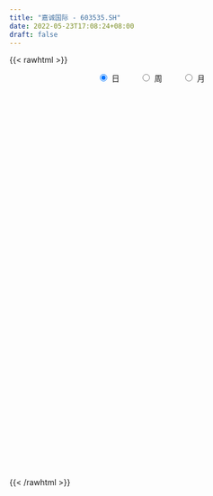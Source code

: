 ```yaml
---
title: "嘉诚国际 - 603535.SH"
date: 2022-05-23T17:08:24+08:00
draft: false
---
```

{{< rawhtml >}}
    <div style="text-align: center">
        <label style="padding: 1rem;"><input style="margin-right: .5rem" type="radio" name="period" value="D" checked onclick="period_change(this)">日</label>
        <label style="padding: 1rem;"><input style="margin-right: .5rem" type="radio" name="period" value="W" onclick="period_change(this)">周</label>
        <label style="padding: 1rem;"><input style="margin-right: .5rem" type="radio" name="period" value="M" onclick="period_change(this)">月</label>
    </div>
    <div id="chart" style="height: 700px;"></div> 
    <script type="text/javascript">
        const D_v = [6728.0,9904.01,9000.8,18317.0,8540.0,7484.05,11068.0,3786.0,6692.0,7506.15,4840.0,6735.88,3877.0,5983.0,8461.0,4620.35,6652.0,7054.0,5650.88,4714.0,8158.06,8884.0,8873.06,5927.0,6206.0,4154.0,9718.0,14602.03,11935.88,9501.0,8837.0,4583.0,4669.0,15268.47,7965.76,5159.88,4636.0,4028.0,7026.0,6794.88,3741.0,4740.06,6861.77,4199.64,17019.88,8993.46,8560.58,42559.51,40808.96,31983.35,25104.99,23996.27,22132.36,21443.02,19028.98,17887.05,7284.05,8096.17,8415.13,5701.96,5012.75,5044.75,6566.85,5181.09,7405.0,5304.09,4815.17,4063.0,5772.0,2748.04,7797.25,18089.92,9396.36,6008.33,3926.34,6833.25,6961.84,33773.24,9481.35,6292.98,7517.74,4891.0,10297.82,16087.92,19793.38,14656.0,8674.0,8065.0,6380.0,11327.0,9931.0,9212.0,11318.58,12295.0,8792.34,22985.98,15482.66,10609.99,13402.08,10913.34,10750.28,13537.17,15151.98,39828.34,35372.65,31823.0,22790.06,21709.08,10260.0,13801.23,10175.88,7715.99,5511.0,7524.03,5510.0,6504.04,7995.0,5979.0,4345.0,8140.0,3617.0,11605.0,8611.0,5708.0,7889.0,6193.0,5546.0,10258.0,5137.0,11993.0,9915.0,7647.0,4811.0,6727.34,3953.0,9766.88,6467.88,5397.0,6968.88,4775.0,13165.0,14379.26,5887.02,20943.28,12425.0,17343.0,9926.0,10550.88,12128.0,7964.0,8994.0,11842.0,8363.17,7192.88,5686.0,4673.0,6340.0,12408.27,13201.0,5887.34,7025.26,9300.26,14498.0,10549.48,5328.9,7499.99,5837.08,7097.93,7334.6,12802.48,8952.0,8214.0,6678.26,6589.0,6432.0,7099.0,5095.0,4744.0,5756.0,5604.0,5386.0,6361.5,4472.5,4229.5,8813.0,17892.0,10541.91,9136.0,4436.0,8836.5,7533.0,8285.46,28966.44,21257.0,8160.84,29721.01,13032.84,11785.84,13395.33,13733.33,12494.0,10922.0,15006.01,17164.94,12459.99,14166.0,17310.97,9040.0,11892.14,7634.0,6482.0,3480.0,4760.0,5048.0,3838.0,12369.0,14850.99,30538.11,11161.0,15217.0,17423.0,10286.97,87327.69,58895.5,72169.39,66065.32,54083.2,36352.36,29902.13,26072.93,18416.57,16633.56,25506.0,22919.0,16959.0,18579.57,24999.69,18230.14,12375.0,11581.0,10399.88,31751.07,18454.0,11843.31,10471.0,6971.0,8501.0,9916.45,8753.0,23157.0]
const D_histogram = [0.0,0.0598099145,0.1226609426,0.1666640427,0.1662557114,0.163748673,0.1246804239,0.0956478587,0.0716566935,0.0875555,0.0917877861,0.0863748905,0.0762670587,0.0616708066,0.0391550729,-0.0241391239,-0.0676210624,-0.0949751908,-0.118847455,-0.1345605803,-0.0753104563,-0.0012759421,0.0310623656,-0.0147752816,-0.048629217,-0.0800872767,-0.0286760749,0.1114983528,0.2220777421,0.2416320848,0.159921311,0.1032870489,0.0511021125,0.1277739648,0.1421861938,0.1457624938,0.0599450665,-0.0056435728,-0.0869087956,-0.188819606,-0.2488987773,-0.2949516911,-0.2693104977,-0.2109184381,-0.0493186538,0.0528072797,0.1236374576,0.3840146115,0.52915149,0.5200703051,0.4810614379,0.351069619,0.0962541659,-0.0544026505,-0.1699289039,-0.1679159264,-0.1740303428,-0.1743491384,-0.1998816614,-0.2171576494,-0.2507685606,-0.2401070715,-0.2214277979,-0.187380558,-0.0967040651,-0.0530005879,-0.0380947375,-0.0680984875,-0.1015482896,-0.1262385945,-0.1138622844,0.0515454246,0.1509194288,0.1765480418,0.182926538,0.1618100735,0.2071614253,0.2996202573,0.3005654338,0.2370352605,0.1620485346,0.094291653,0.1231098683,0.1755684776,0.1675803447,0.0611153858,-0.0480243275,-0.1491807239,-0.2230979408,-0.3336328939,-0.4158919281,-0.5051624099,-0.5751275118,-0.4959112933,-0.5017120518,-0.641677002,-0.7312129651,-0.7464047423,-0.5816752277,-0.4569884445,-0.3699143307,-0.3592761698,-0.3056643078,-0.0459889487,0.0938480454,0.0731707392,0.1231965092,0.139329531,0.1215687756,0.0493946638,0.0520853653,0.051024163,0.0443597924,0.0286881272,0.0336540782,0.069725382,0.0428328263,0.0320328851,0.0324508007,0.0634165177,0.0855959493,0.0626199364,0.0168703191,0.0045170087,0.051385564,0.092594064,0.0966130373,0.1502817674,0.1674582367,0.2351466403,0.2423422851,0.2017582129,0.159697795,0.1306782813,0.0791471304,0.0511267923,0.0430239802,0.0419882002,0.0268333742,0.0188785253,-0.0084402513,-0.0668662826,-0.0815859437,0.0328781901,0.1060887405,0.2029695659,0.255538362,0.2635933603,0.2120924549,0.1331375436,0.0344287264,-0.0498674414,-0.0695433063,-0.113896843,-0.1315662351,-0.1446861069,-0.117560825,-0.0708319039,-0.0862179289,-0.0738011359,-0.0425262464,-0.0367119147,-0.0419714771,-0.0716695113,-0.0747598086,-0.0582877941,-0.032199672,-0.0243529119,-0.0538223846,-0.1018225552,-0.1542218493,-0.1820293563,-0.2021232599,-0.2152302142,-0.2138457698,-0.2686957682,-0.2742562533,-0.2645990437,-0.2331814938,-0.145844465,-0.0340858988,0.0316773663,0.0708356394,0.0968478186,0.0549618694,-0.0076273739,-0.0256496108,0.007601287,0.0208128459,0.0800745544,0.0717367126,0.0870345569,0.1448644325,0.2259908483,0.2831278628,0.4268874081,0.4773086949,0.5005960343,0.5140872703,0.4072404684,0.2992022718,0.1737009246,0.0568388108,0.0152058229,-0.1041243444,-0.3077804517,-0.4188958468,-0.4180038443,-0.3128166345,-0.2753338285,-0.2388663657,-0.2114225032,-0.2167564786,-0.1837872461,-0.1619430802,-0.1121100049,0.0907553197,0.228725398,0.2627450949,0.3396330469,0.3594514018,0.3882283599,0.5682839905,0.5982132881,0.5374956827,0.3727806093,0.0957837407,-0.0113723288,-0.1091786966,-0.1517146526,-0.2425482613,-0.2887781851,-0.4386250211,-0.5475591473,-0.5824099933,-0.6276611092,-0.5396965841,-0.4003341927,-0.2887566164,-0.1806396709,-0.07356597,0.0950552605,0.1636473789,0.2064177949,0.2398637538,0.2524018005,0.2423063367,0.2033235201,0.2026979894,0.2537646362]
const D_fast = [0.0,0.0747623932,0.1682786568,0.2539477676,0.2951033642,0.3335334941,0.3256353509,0.3205147504,0.3144377585,0.3522254401,0.3794046727,0.3955854997,0.4045444325,0.4053658821,0.3926389166,0.3233099389,0.2629227348,0.2118248087,0.1582406808,0.1088874104,0.1493099204,0.223025449,0.2631293481,0.2135978805,0.1675866408,0.116106762,0.1603489451,0.328397961,0.4944967859,0.5744591496,0.5327287036,0.5019162037,0.4625067955,0.5711221389,0.6210809164,0.6610978399,0.5902666792,0.5232671467,0.420274725,0.2711590131,0.1488551475,0.0290643109,-0.0126221201,-0.0069596701,0.1423104508,0.2576382041,0.3593777465,0.7157585532,0.9931833043,1.1141196956,1.1953761879,1.1531517738,0.9223998622,0.7581423832,0.6001339038,0.5601678996,0.5105458975,0.4666398173,0.391136879,0.3195714786,0.2232684273,0.1739031485,0.1372254726,0.124427573,0.1909280497,0.2213813799,0.2267635459,0.179735174,0.1208982995,0.0646483459,0.0485590849,0.2268531502,0.3639570115,0.4337226349,0.4858327657,0.5051688196,0.6023105276,0.7696744239,0.8457609589,0.8414896008,0.8070150085,0.7628310401,0.8224267225,0.9187774512,0.9526844045,0.861498292,0.7403524969,0.6019009195,0.4722092174,0.2782660408,0.0920340246,-0.1235270597,-0.3372740395,-0.3820356444,-0.5132644157,-0.8136486165,-1.0859878209,-1.2877807837,-1.268470076,-1.2580304039,-1.2634348728,-1.3426157544,-1.3654199692,-1.1172418473,-0.9539428419,-0.9563274633,-0.8755025661,-0.8245371614,-0.8119057229,-0.8717311689,-0.856019126,-0.8443242876,-0.83989871,-0.8483983434,-0.8350188728,-0.7815162235,-0.7977005727,-0.8004922927,-0.7919616768,-0.7451418304,-0.7015634114,-0.7088844403,-0.7504164778,-0.761640536,-0.7019255897,-0.6375685737,-0.609396341,-0.5181571691,-0.4591161407,-0.332641077,-0.2648598609,-0.2550043798,-0.257140349,-0.2534902924,-0.2852346607,-0.3004733007,-0.2978201177,-0.2883588477,-0.2968053302,-0.3000405478,-0.3294693872,-0.4046119892,-0.4397281361,-0.3170444549,-0.2173117193,-0.0696885024,0.0467648841,0.1207182225,0.1222404309,0.0765699055,-0.0135317301,-0.1102947582,-0.1473564497,-0.2201841972,-0.270745148,-0.3200365466,-0.3223014709,-0.2932805259,-0.330221033,-0.336254524,-0.3156111962,-0.318974843,-0.3347272747,-0.3823426867,-0.4041229362,-0.4022228702,-0.3841846662,-0.3824261341,-0.4253512028,-0.4988070122,-0.5897617687,-0.6630766148,-0.7337013333,-0.8006158412,-0.8526928392,-0.9747167796,-1.0488413281,-1.1053338794,-1.132211703,-1.0813357904,-0.9780986989,-0.9044160922,-0.8475489092,-0.7973247754,-0.8254702572,-0.889966344,-0.9144009836,-0.8792497641,-0.8608349937,-0.7815546466,-0.7719583102,-0.7349018267,-0.640855843,-0.5032317151,-0.3753127349,-0.1248313375,0.044917123,0.193353471,0.3353665245,0.3303298398,0.2970922111,0.215016095,0.1123636839,0.0745321517,-0.0708291017,-0.3514303219,-0.5672696788,-0.6708786372,-0.643895586,-0.6752462373,-0.6984953659,-0.7239071291,-0.7834302242,-0.7964078033,-0.8150494073,-0.7932438332,-0.5676896788,-0.3725382509,-0.2728322803,-0.1110360666,-0.0013548613,0.1244791868,0.446605815,0.6260884346,0.6997447499,0.6282248288,0.3751738954,0.2651747437,0.1400737018,0.0596090826,-0.0918615914,-0.2102860615,-0.4697891528,-0.7156130659,-0.8960664101,-1.0982328033,-1.1451924242,-1.105913581,-1.0665251588,-1.003568131,-0.9148859226,-0.722500877,-0.6129969139,-0.5186220492,-0.4252101518,-0.3495716549,-0.2990905346,-0.2872424712,-0.2371935045,-0.1226856986]
const D_slow = [0.0,0.0149524786,0.0456177143,0.0872837249,0.1288476528,0.169784821,0.200954927,0.2248668917,0.2427810651,0.2646699401,0.2876168866,0.3092106092,0.3282773739,0.3436950755,0.3534838437,0.3474490628,0.3305437972,0.3067999995,0.2770881358,0.2434479907,0.2246203766,0.2243013911,0.2320669825,0.2283731621,0.2162158578,0.1961940387,0.18902502,0.2168996082,0.2724190437,0.3328270649,0.3728073926,0.3986291549,0.411404683,0.4433481742,0.4788947226,0.5153353461,0.5303216127,0.5289107195,0.5071835206,0.4599786191,0.3977539248,0.324016002,0.2566883776,0.203958768,0.1916291046,0.2048309245,0.2357402889,0.3317439418,0.4640318143,0.5940493905,0.71431475,0.8020821548,0.8261456963,0.8125450336,0.7700628077,0.7280838261,0.6845762404,0.6409889557,0.5910185404,0.536729128,0.4740369879,0.41401022,0.3586532705,0.311808131,0.2876321148,0.2743819678,0.2648582834,0.2478336615,0.2224465891,0.1908869405,0.1624213694,0.1753077255,0.2130375827,0.2571745932,0.3029062277,0.343358746,0.3951491024,0.4700541667,0.5451955251,0.6044543403,0.6449664739,0.6685393872,0.6993168542,0.7432089736,0.7851040598,0.8003829062,0.7883768244,0.7510816434,0.6953071582,0.6118989347,0.5079259527,0.3816353502,0.2378534723,0.1138756489,-0.011552364,-0.1719716145,-0.3547748558,-0.5413760414,-0.6867948483,-0.8010419594,-0.8935205421,-0.9833395845,-1.0597556615,-1.0712528987,-1.0477908873,-1.0294982025,-0.9986990752,-0.9638666925,-0.9334744986,-0.9211258326,-0.9081044913,-0.8953484505,-0.8842585024,-0.8770864706,-0.8686729511,-0.8512416056,-0.840533399,-0.8325251777,-0.8244124775,-0.8085583481,-0.7871593608,-0.7715043767,-0.7672867969,-0.7661575447,-0.7533111537,-0.7301626377,-0.7060093784,-0.6684389365,-0.6265743774,-0.5677877173,-0.507202146,-0.4567625928,-0.416838144,-0.3841685737,-0.3643817911,-0.351600093,-0.340844098,-0.3303470479,-0.3236387044,-0.3189190731,-0.3210291359,-0.3377457065,-0.3581421925,-0.3499226449,-0.3234004598,-0.2726580683,-0.2087734778,-0.1428751378,-0.089852024,-0.0565676381,-0.0479604565,-0.0604273169,-0.0778131434,-0.1062873542,-0.139178913,-0.1753504397,-0.2047406459,-0.2224486219,-0.2440031041,-0.2624533881,-0.2730849497,-0.2822629284,-0.2927557977,-0.3106731755,-0.3293631276,-0.3439350761,-0.3519849941,-0.3580732221,-0.3715288183,-0.3969844571,-0.4355399194,-0.4810472585,-0.5315780734,-0.585385627,-0.6388470694,-0.7060210115,-0.7745850748,-0.8407348357,-0.8990302091,-0.9354913254,-0.9440128001,-0.9360934585,-0.9183845487,-0.894172594,-0.8804321267,-0.8823389701,-0.8887513728,-0.8868510511,-0.8816478396,-0.861629201,-0.8436950228,-0.8219363836,-0.7857202755,-0.7292225634,-0.6584405977,-0.5517187457,-0.4323915719,-0.3072425634,-0.1787207458,-0.0769106287,-0.0021100607,0.0413151704,0.0555248731,0.0593263288,0.0332952427,-0.0436498702,-0.1483738319,-0.252874793,-0.3310789516,-0.3999124087,-0.4596290001,-0.5124846259,-0.5666737456,-0.6126205571,-0.6531063272,-0.6811338284,-0.6584449985,-0.601263649,-0.5355773752,-0.4506691135,-0.3608062631,-0.2637491731,-0.1216781755,0.0278751465,0.1622490672,0.2554442195,0.2793901547,0.2765470725,0.2492523984,0.2113237352,0.1506866699,0.0784921236,-0.0311641317,-0.1680539185,-0.3136564168,-0.4705716941,-0.6054958401,-0.7055793883,-0.7777685424,-0.8229284601,-0.8413199526,-0.8175561375,-0.7766442928,-0.7250398441,-0.6650739056,-0.6019734555,-0.5413968713,-0.4905659913,-0.4398914939,-0.3764503349]
const D_data = [['2021-05-12', 30.6098, 31.2579, 30.211, 31.3077],['2021-05-13', 31.2579, 32.1951, 30.4503, 32.4544],['2021-05-14', 32.235, 32.6438, 31.906, 33.1224],['2021-05-17', 32.6538, 32.8233, 32.6538, 33.6409],['2021-05-18', 32.8233, 32.5341, 32.3447, 33.1024],['2021-05-19', 32.4643, 32.6538, 31.7963, 33.1224],['2021-05-20', 32.8931, 32.225, 31.8561, 32.8931],['2021-05-21', 32.225, 32.2849, 31.9159, 32.7535],['2021-05-24', 32.3048, 32.3048, 31.7365, 32.5042],['2021-05-25', 32.0854, 32.8831, 31.8063, 32.9828],['2021-05-26', 32.913, 32.903, 32.6737, 33.4215],['2021-05-27', 32.903, 32.8931, 31.2479, 33.0925],['2021-05-28', 32.903, 32.903, 32.4045, 33.3318],['2021-05-31', 32.7535, 32.8831, 31.906, 33.6608],['2021-06-01', 32.5541, 32.7734, 32.5441, 33.2022],['2021-06-02', 32.7734, 32.0854, 32.0057, 32.7734],['2021-06-03', 32.0555, 32.0555, 31.8661, 32.3547],['2021-06-04', 31.906, 32.0456, 30.9488, 32.4544],['2021-06-07', 31.7764, 31.906, 31.0186, 32.3447],['2021-06-08', 31.8561, 31.8362, 31.3077, 31.9459],['2021-06-09', 32.0755, 32.8432, 31.6767, 33.262],['2021-06-10', 33.0426, 33.3916, 32.4045, 33.5112],['2021-06-11', 33.3019, 33.2022, 32.9529, 34.1892],['2021-06-15', 33.6907, 32.225, 31.8362, 33.6907],['2021-06-16', 31.9259, 32.1652, 31.567, 32.4045],['2021-06-17', 32.1054, 31.9957, 31.567, 32.2549],['2021-06-18', 32.1054, 33.0725, 31.3875, 33.5511],['2021-06-21', 33.0725, 34.7675, 32.8432, 35.8045],['2021-06-22', 34.7675, 35.2461, 34.5183, 36.6919],['2021-06-23', 35.7546, 34.6878, 34.0895, 35.8942],['2021-06-24', 34.4285, 33.4614, 33.4614, 34.6878],['2021-06-25', 33.4614, 33.5611, 33.1623, 33.9998],['2021-06-28', 33.5412, 33.4414, 32.9429, 33.8702],['2021-06-29', 33.3816, 35.2561, 33.0526, 35.7945],['2021-06-30', 35.296, 34.8972, 34.4983, 35.8444],['2021-07-01', 34.7775, 34.9969, 34.4485, 35.2162],['2021-07-02', 34.6479, 33.8104, 33.7007, 35.1464],['2021-07-05', 33.8104, 33.7505, 33.591, 34.259],['2021-07-06', 34.3986, 33.1922, 32.6937, 34.3986],['2021-07-07', 32.8133, 32.3945, 32.0256, 33.7306],['2021-07-08', 32.2549, 32.3646, 31.906, 32.7435],['2021-07-09', 32.3048, 32.0854, 31.5869, 32.4444],['2021-07-12', 32.0854, 32.7435, 31.5769, 33.0426],['2021-07-13', 32.6538, 33.2221, 32.3048, 33.2321],['2021-07-14', 33.2321, 35.0367, 32.5142, 35.8843],['2021-07-15', 35.1763, 35.0367, 33.92, 35.5552],['2021-07-16', 34.4983, 35.2162, 34.4983, 35.8743],['2021-07-19', 35.8942, 38.7358, 35.8942, 38.7358],['2021-07-20', 37.8883, 38.8156, 37.1904, 39.6731],['2021-07-21', 38.7757, 37.7488, 37.4895, 40.052],['2021-07-22', 38.8854, 37.7388, 36.313, 39.2045],['2021-07-23', 37.6391, 36.5822, 35.964, 37.8684],['2021-07-26', 36.6719, 34.269, 33.7605, 36.9013],['2021-07-27', 34.259, 34.608, 34.1095, 36.3529],['2021-07-28', 32.1154, 34.3488, 32.1154, 34.8373],['2021-07-29', 33.9101, 35.4854, 33.9101, 35.974],['2021-07-30', 35.5951, 35.3359, 34.4585, 35.8344],['2021-08-02', 35.0467, 35.3458, 34.628, 35.625],['2021-08-03', 35.306, 34.8972, 34.618, 35.9939],['2021-08-04', 34.7975, 34.7975, 33.5112, 34.9969],['2021-08-05', 34.4983, 34.3388, 33.9998, 34.7875],['2021-08-06', 34.3288, 34.6977, 33.7904, 34.8473],['2021-08-09', 34.7775, 34.7476, 33.8602, 35.276],['2021-08-10', 34.6579, 34.967, 34.0995, 35.0766],['2021-08-11', 34.947, 35.9441, 34.7975, 36.1933],['2021-08-12', 36.03, 35.7, 35.05, 36.03],['2021-08-13', 35.5, 35.5, 34.8, 35.87],['2021-08-16', 35.5, 34.89, 34.56, 35.5],['2021-08-17', 34.86, 34.64, 34.09, 35.22],['2021-08-18', 34.8, 34.53, 34.25, 34.88],['2021-08-19', 34.58, 34.89, 34.28, 35.0],['2021-08-20', 34.89, 37.29, 34.38, 37.36],['2021-08-23', 36.99, 37.29, 35.78, 37.9],['2021-08-24', 37.0, 36.87, 36.54, 37.55],['2021-08-25', 36.23, 36.9, 36.23, 37.35],['2021-08-26', 37.03, 36.7, 35.8, 37.59],['2021-08-27', 36.45, 37.8, 36.1, 37.84],['2021-08-30', 37.8, 39.03, 36.45, 40.01],['2021-08-31', 38.66, 38.45, 37.21, 38.95],['2021-09-01', 38.4, 37.77, 36.81, 38.4],['2021-09-02', 37.23, 37.5, 36.0, 37.76],['2021-09-03', 37.01, 37.4, 36.69, 37.69],['2021-09-06', 37.89, 38.69, 37.13, 38.8],['2021-09-07', 38.65, 39.43, 38.52, 40.11],['2021-09-08', 40.0, 39.04, 38.35, 40.18],['2021-09-09', 38.97, 37.7, 36.96, 38.97],['2021-09-10', 37.37, 37.2, 36.95, 37.7],['2021-09-13', 37.0, 36.76, 36.13, 37.18],['2021-09-14', 36.55, 36.58, 36.36, 37.27],['2021-09-15', 36.56, 35.49, 35.35, 36.57],['2021-09-16', 35.73, 35.1, 34.4, 36.28],['2021-09-17', 35.03, 34.24, 33.68, 35.1],['2021-09-22', 33.58, 33.66, 32.5, 34.24],['2021-09-23', 33.5, 35.15, 33.2, 35.29],['2021-09-24', 35.56, 33.89, 33.68, 35.56],['2021-09-27', 34.2, 31.34, 30.5, 34.2],['2021-09-28', 31.34, 30.76, 30.37, 31.89],['2021-09-29', 30.51, 30.75, 30.51, 31.8],['2021-09-30', 31.86, 32.79, 31.03, 32.97],['2021-10-08', 33.12, 32.55, 32.3, 34.0],['2021-10-11', 32.56, 32.2, 31.61, 33.07],['2021-10-12', 31.97, 31.08, 30.0, 32.58],['2021-10-13', 31.1, 31.38, 30.75, 32.22],['2021-10-14', 31.77, 34.52, 31.41, 34.52],['2021-10-15', 35.2, 33.97, 33.1, 36.98],['2021-10-18', 33.7, 32.2, 31.29, 33.7],['2021-10-19', 32.56, 33.1, 32.56, 34.89],['2021-10-20', 33.04, 32.82, 32.67, 33.8],['2021-10-21', 33.05, 32.36, 32.1, 33.05],['2021-10-22', 32.06, 31.37, 31.19, 32.53],['2021-10-25', 31.35, 32.03, 30.7, 32.08],['2021-10-26', 32.0, 31.9, 31.65, 32.37],['2021-10-27', 31.94, 31.72, 31.46, 32.09],['2021-10-28', 31.75, 31.45, 31.23, 32.19],['2021-10-29', 31.9, 31.58, 31.04, 31.9],['2021-11-01', 31.7, 32.0, 31.18, 32.29],['2021-11-02', 32.7, 31.16, 31.0, 32.7],['2021-11-03', 31.31, 31.17, 30.68, 31.48],['2021-11-04', 31.32, 31.19, 31.09, 31.48],['2021-11-05', 31.19, 31.58, 30.9, 31.62],['2021-11-08', 31.58, 31.56, 31.1, 31.61],['2021-11-09', 31.63, 30.94, 30.35, 31.63],['2021-11-10', 30.59, 30.39, 30.07, 30.75],['2021-11-11', 30.34, 30.55, 30.34, 30.97],['2021-11-12', 30.75, 31.3, 30.43, 31.57],['2021-11-15', 31.34, 31.42, 31.13, 31.74],['2021-11-16', 31.3, 31.05, 31.01, 31.69],['2021-11-17', 31.39, 31.83, 30.61, 32.18],['2021-11-18', 31.79, 31.6, 31.51, 32.0],['2021-11-19', 31.48, 32.54, 31.35, 33.07],['2021-11-22', 32.48, 32.1, 31.95, 32.52],['2021-11-23', 32.09, 31.52, 31.5, 32.38],['2021-11-24', 31.69, 31.36, 31.1, 31.69],['2021-11-25', 31.45, 31.39, 30.68, 31.65],['2021-11-26', 31.37, 30.92, 30.81, 31.38],['2021-11-29', 30.7, 31.0, 30.0, 31.65],['2021-11-30', 30.84, 31.14, 30.84, 31.45],['2021-12-01', 31.12, 31.19, 30.86, 31.3],['2021-12-02', 31.29, 30.95, 30.75, 31.31],['2021-12-03', 31.18, 30.95, 30.65, 31.25],['2021-12-06', 30.93, 30.57, 30.5, 31.35],['2021-12-07', 30.63, 29.87, 29.2, 30.8],['2021-12-08', 29.95, 30.11, 29.67, 30.35],['2021-12-09', 30.36, 31.93, 30.08, 32.0],['2021-12-10', 31.91, 31.93, 31.12, 32.24],['2021-12-13', 32.3, 32.77, 31.99, 33.11],['2021-12-14', 32.98, 32.77, 32.4, 32.98],['2021-12-15', 32.77, 32.56, 32.14, 32.92],['2021-12-16', 32.56, 31.87, 31.54, 32.7],['2021-12-17', 31.83, 31.3, 31.1, 32.47],['2021-12-20', 31.2, 30.63, 30.45, 31.98],['2021-12-21', 30.63, 30.3, 30.0, 30.78],['2021-12-22', 30.35, 30.77, 30.3, 31.2],['2021-12-23', 30.77, 30.2, 30.05, 30.77],['2021-12-24', 30.13, 30.25, 29.8, 30.51],['2021-12-27', 30.28, 30.09, 29.7, 30.29],['2021-12-28', 30.19, 30.5, 29.9, 30.69],['2021-12-29', 30.49, 30.84, 30.03, 31.34],['2021-12-30', 30.87, 30.05, 30.02, 30.87],['2021-12-31', 30.05, 30.29, 29.92, 30.45],['2022-01-04', 30.3, 30.56, 30.17, 30.74],['2022-01-05', 30.68, 30.27, 30.2, 31.16],['2022-01-06', 30.1, 30.06, 29.85, 30.85],['2022-01-07', 30.1, 29.57, 29.41, 30.38],['2022-01-10', 29.68, 29.71, 29.11, 29.83],['2022-01-11', 29.8, 29.89, 29.71, 30.5],['2022-01-12', 30.08, 30.04, 29.65, 30.48],['2022-01-13', 30.25, 29.83, 29.73, 30.25],['2022-01-14', 29.88, 29.22, 29.2, 29.97],['2022-01-17', 29.02, 28.66, 28.56, 29.46],['2022-01-18', 28.79, 28.17, 28.13, 28.79],['2022-01-19', 28.29, 28.06, 27.75, 28.47],['2022-01-20', 27.84, 27.8, 27.41, 28.33],['2022-01-21', 27.89, 27.55, 27.31, 27.94],['2022-01-24', 27.15, 27.44, 27.1, 27.56],['2022-01-25', 27.65, 26.3, 26.2, 27.65],['2022-01-26', 26.38, 26.43, 25.0, 26.67],['2022-01-27', 26.54, 26.3, 26.03, 26.66],['2022-01-28', 26.3, 26.36, 25.77, 26.9],['2022-02-07', 26.47, 27.1, 26.46, 27.2],['2022-02-08', 27.3, 27.74, 27.04, 27.82],['2022-02-09', 27.83, 27.51, 27.13, 28.1],['2022-02-10', 27.4, 27.37, 27.25, 27.75],['2022-02-11', 27.46, 27.32, 26.91, 27.46],['2022-02-14', 27.25, 26.36, 26.02, 27.68],['2022-02-15', 26.47, 25.71, 25.28, 26.49],['2022-02-16', 25.71, 25.91, 25.1, 25.93],['2022-02-17', 26.01, 26.46, 25.7, 26.52],['2022-02-18', 26.29, 26.22, 25.96, 26.49],['2022-02-21', 26.22, 26.91, 26.15, 26.99],['2022-02-22', 26.8, 26.14, 25.92, 26.97],['2022-02-23', 26.28, 26.4, 25.94, 26.45],['2022-02-24', 26.39, 27.11, 26.19, 27.73],['2022-02-25', 27.35, 27.82, 27.11, 28.75],['2022-02-28', 27.78, 28.0, 27.02, 28.05],['2022-03-01', 27.99, 29.83, 27.51, 29.84],['2022-03-02', 29.8, 29.48, 29.23, 29.8],['2022-03-03', 29.4, 29.68, 29.4, 30.24],['2022-03-04', 29.65, 30.03, 29.38, 30.39],['2022-03-07', 29.75, 28.62, 28.5, 30.0],['2022-03-08', 28.56, 28.3, 28.01, 28.91],['2022-03-09', 27.61, 27.64, 25.5, 28.53],['2022-03-10', 27.98, 27.19, 27.0, 28.5],['2022-03-11', 27.0, 27.74, 26.54, 27.87],['2022-03-14', 28.0, 26.3, 26.22, 28.0],['2022-03-15', 26.14, 24.2, 24.03, 26.19],['2022-03-16', 24.51, 24.2, 23.2, 24.87],['2022-03-17', 24.35, 24.94, 24.35, 25.32],['2022-03-18', 24.96, 26.2, 24.96, 26.31],['2022-03-21', 26.43, 25.45, 25.12, 26.43],['2022-03-22', 25.27, 25.37, 24.88, 25.52],['2022-03-23', 25.25, 25.18, 25.0, 25.32],['2022-03-24', 25.29, 24.58, 24.5, 25.29],['2022-03-25', 24.6, 24.89, 24.24, 25.18],['2022-03-28', 24.85, 24.67, 24.04, 24.97],['2022-03-29', 24.66, 25.01, 24.49, 25.97],['2022-03-30', 25.02, 27.51, 25.02, 27.51],['2022-03-31', 28.06, 27.66, 27.53, 28.99],['2022-04-01', 27.53, 26.94, 26.58, 27.62],['2022-04-06', 27.26, 27.95, 26.95, 28.5],['2022-04-07', 27.97, 27.72, 27.6, 29.02],['2022-04-08', 27.7, 28.22, 27.44, 28.3],['2022-04-11', 31.0, 31.04, 29.8, 31.04],['2022-04-12', 31.0, 30.19, 29.0, 31.0],['2022-04-13', 30.19, 29.44, 29.44, 33.0],['2022-04-14', 29.33, 27.92, 27.89, 29.7],['2022-04-15', 27.7, 25.54, 25.21, 27.78],['2022-04-18', 25.53, 26.7, 24.49, 27.28],['2022-04-19', 26.64, 26.25, 26.15, 27.98],['2022-04-20', 26.37, 26.49, 26.23, 27.1],['2022-04-21', 26.11, 25.39, 25.36, 26.68],['2022-04-22', 25.4, 25.38, 24.85, 25.8],['2022-04-25', 25.01, 23.26, 23.01, 25.05],['2022-04-26', 23.65, 22.66, 22.32, 23.92],['2022-04-27', 21.85, 22.71, 21.23, 22.79],['2022-04-28', 23.41, 21.82, 21.61, 23.5],['2022-04-29', 22.0, 23.06, 21.6, 23.37],['2022-05-05', 22.85, 23.85, 22.75, 24.13],['2022-05-06', 23.55, 23.8, 23.06, 24.1],['2022-05-09', 23.8, 24.05, 23.8, 24.74],['2022-05-10', 23.8, 24.4, 23.42, 24.56],['2022-05-11', 24.45, 25.81, 24.31, 26.44],['2022-05-12', 25.6, 25.19, 24.82, 25.99],['2022-05-13', 25.42, 25.21, 24.76, 25.58],['2022-05-16', 25.18, 25.38, 25.01, 25.55],['2022-05-17', 25.36, 25.35, 24.8, 25.38],['2022-05-18', 25.17, 25.19, 25.09, 25.69],['2022-05-19', 24.87, 24.8, 24.5, 25.08],['2022-05-20', 24.9, 25.27, 24.8, 25.48],['2022-05-23', 25.27, 26.18, 25.02, 26.47]]
const W_v = [1918.36,638078.1,645317.14,921900.0600000001,381614.3,212205.93,180772.41,125463.66,262463.07,479162.23,600516.15,276109.27,227722.71,199058.41,89246.9,81198.03,172840.54,82297.56,124893.42,128399.52,86017.57,77725.22,135008.07,173394.89,101661.37,67053.31,25749.56,19013.44,84896.51,153885.44,119826.87,78626.5,105529.38,115402.26,321308.0,218753.27,70042.64,71795.19,161531.31,153551.68,356500.29,307263.05,530645.4300000001,342356.27,207185.32,329614.91,300654.47,200635.6,156066.63,133544.92,128994.08,123935.27,162320.23,80996.24,102726.07,72466.63,80609.96,126582.26,115527.82,117765.05,104088.96,150663.91,110524.48,106201.56,175526.2,196849.04,89704.76,74600.61,70727.2,129116.42,73431.4,50454.57,105116.35,80804.16,52153.4,47528.76,164466.89,280406.35,210485.14,248998.25,163674.79,174040.67,132753.66,277366.29,206875.36,121316.97,106140.68,24248.65,70404.96,64850.08,52953.0,84535.07,155364.0,59947.0,51654.88,78934.72,85678.32,50368.67,39978.35,72173.62,84987.32,43172.88,30085.3,66715.18,46300.53,52743.59,40864.0,62559.69,47395.65,6048.0,73647.4,154318.77,68429.03,103655.03,74268.88,50292.92,26859.06,22606.0,22280.0,22587.22,45771.65,36244.24,46103.61,59389.04,36179.94,35470.59,61623.91,43004.0,73645.52,67139.59,61579.24,77735.78,48856.63,109934.61,85509.47,102325.28,214381.28,98097.35,70366.76,48297.0,125620.97,64644.8,44178.0,73198.57,54960.44,68586.38,70042.45,222614.64,203903.98,140440.77,161862.15,265624.87,226091.88,144219.47,395387.39,407181.54,333865.37,206681.84,301221.68,142749.31,64915.04,30327.0,150286.17,129256.26,137802.58,114313.27,127516.46,161280.48,108797.95,178590.52,89736.97,72847.81,67097.79,50893.81,158441.98,148972.66,242630.07,121996.5,94983.89,43202.01,42682.24,159198.21,100096.38,63524.82,65505.97,101082.44,55001.71,36646.9,44406.13,50889.04,82179.23,25498.4,36555.81,49195.05,29651.03,32770.35,36280.0,26005.0,49458.91,37699.11,26329.94,45635.33,164453.08,87775.46,32270.76,29272.2,38470.21,33126.12,61956.31,69509.12,44915.0,32405.92,62480.71,10913.34,114640.42,100383.37,36436.9,32963.04,37430.0,39127.0,33053.34,33375.64,66799.56,57911.88,42078.05,42509.61,41373.0,33098.5,43235.74,29126.0,26053.5,50818.91,74878.4,76095.86,69320.28,64869.1,27404.0,72757.1,42926.97,338541.1,127377.55,108963.26,30605.14,84029.26,44612.45,23157.0]
const W_histogram = [0.0,-0.0350039886,0.1493661512,0.5112250796,0.4435397035,0.3172964703,0.2208781652,0.051441964,0.1469066613,0.4449503954,0.3382818306,0.2059066287,0.1795330171,-0.1482106288,-0.4235646336,-0.618173207,-0.6718104663,-0.7621306229,-0.8058426942,-0.7399514748,-0.6427600652,-0.5727146161,-0.4395404371,-0.3209027025,-0.44063417,-0.6568667718,-0.7038549184,-0.6425727346,-0.4582960816,-0.2899241303,-0.2153167916,-0.2572849981,-0.087006871,0.1431895504,0.3210477923,0.2829024177,0.3176218788,0.387962674,0.4902069812,0.5645211227,0.7812112368,0.819463308,0.8402928772,0.8516050423,0.6458681568,0.6826128469,0.3253825913,0.1922111464,0.0012466646,-0.1245721733,-0.4521809656,-0.602019853,-0.7276056623,-0.7251575665,-0.7052066213,-0.6863213889,-0.6095706521,-0.4664146336,-0.2969044756,-0.3358165188,-0.2977993582,-0.2909978427,-0.2026549926,-0.1662837972,-0.0222568953,0.0330583427,0.0064767912,0.0105953691,0.0557651445,0.0725096421,0.0792079072,0.140827695,0.1930000433,0.1869300898,0.1675533462,0.1524486128,0.2608004334,0.3167708523,0.3847677649,0.3915904074,0.3966256186,0.4579699373,0.4180413564,0.5866895701,0.5394513337,0.4828908279,0.348010497,0.2182006738,0.0455842747,-0.0995559203,-0.2202709608,-0.2407146979,-0.3025443516,-0.3107719555,-0.2501526751,-0.176705127,-0.1094306042,-0.0834959457,-0.0675447944,-0.0161137484,-0.0217106894,-0.0817136841,-0.0964979488,-0.0547204203,-0.0346437911,0.0221479013,0.0704297033,0.1170168477,0.0971512239,0.0839409777,0.1247918677,0.1318860628,0.1614647168,0.2139900431,0.1782415513,0.0848353359,0.0271105647,-0.0344055311,-0.0525815438,-0.0539116244,-0.0280318251,-0.0193137047,0.0244579433,0.0542948091,0.0591402039,0.0112119491,-0.1122600454,-0.1921455155,-0.1641048192,-0.2113423803,-0.1457751882,-0.1557137808,-0.1969006684,-0.1765570307,-0.1670616031,-0.1245902006,-0.062128961,0.0135259554,0.0618000673,0.1041659722,0.1574671735,0.1359544982,0.1538515574,0.1970564071,0.1945251301,0.2256983759,0.3151090252,0.4666446477,0.6202488825,0.6615270139,0.7001990997,0.9677743887,1.0794366859,0.8884461232,1.14441351,1.7090372449,2.1460136011,2.3313844895,2.6882680423,2.6155843994,2.2766041425,2.1084400062,2.098434658,1.8797914866,1.3562047257,0.7988310785,0.3380376458,-0.2494599003,-0.431958991,-0.2686109859,-0.4748421073,-0.7213889025,-1.0569021824,-1.2372894808,-1.8083096174,-2.1058798571,-2.1817595738,-2.2439907732,-2.187488638,-2.0729926417,-1.7077208129,-1.2889683624,-1.0542331589,-0.8645646664,-0.778564222,-1.0020670466,-1.256035437,-1.3875658152,-1.4195715942,-1.4052863892,-1.2577181134,-1.0206690575,-0.7229956022,-0.5113597173,-0.3012294677,-0.1965346961,-0.0344363952,0.0731336915,0.1801793234,0.2656024961,0.206394531,0.3690537471,0.5487815879,0.5618244143,0.5072355861,0.503891436,0.5947259991,0.6567861468,0.6379867303,0.5808010339,0.3250928144,0.1241823212,-0.0799962433,-0.2204542753,-0.207170688,-0.3542960045,-0.4141148144,-0.4285336545,-0.4306330447,-0.32691644,-0.3440868253,-0.3300433452,-0.2357927854,-0.1984197711,-0.2250068356,-0.220215011,-0.2440062119,-0.2602968502,-0.354678346,-0.4616171823,-0.4325607095,-0.4502666942,-0.3230203631,-0.0719261879,-0.0433849078,-0.107869521,-0.2123566527,-0.1215278459,0.0380971966,-0.0203302015,-0.051498935,-0.2016773262,-0.2228343513,-0.1187484781,-0.0275023304,0.1052205498]
const W_fast = [0.0,-0.0437549858,0.1779566919,0.6676218902,0.7108214399,0.6639023243,0.6227035605,0.4661278503,0.598319213,1.0076005459,0.9855024388,0.904603894,0.9231135367,0.5583172336,0.1770720704,-0.1720798047,-0.3936696806,-0.674522493,-0.9196952378,-1.038791887,-1.1022904938,-1.1754236987,-1.152134629,-1.11372257,-1.34361258,-1.7240618747,-1.9470137509,-2.0463747507,-1.9766721181,-1.8807811995,-1.8600030587,-1.9662925147,-1.8177661054,-1.5517722963,-1.2936521063,-1.2610718765,-1.1469469457,-0.9796154821,-0.7548194295,-0.5393750074,-0.127382084,0.1157358142,0.3466386027,0.5708520283,0.5265821821,0.7339800839,0.4580954761,0.3729768178,0.1823240022,0.025362121,-0.4152919127,-0.7156357634,-1.0231229882,-1.2019642841,-1.3583149942,-1.511010109,-1.5866520353,-1.5600996752,-1.4648156361,-1.587681809,-1.6241144879,-1.6900624331,-1.6523833311,-1.657583085,-1.5191204069,-1.4555405833,-1.480502937,-1.4737355169,-1.4146244553,-1.3797525472,-1.3532523052,-1.2564255937,-1.1560032345,-1.1153406656,-1.0928290727,-1.0698216529,-0.896269724,-0.7611065919,-0.5969177381,-0.4921974938,-0.388005878,-0.2121690749,-0.1475873167,0.1677332895,0.2553578865,0.3195200877,0.2716423811,0.1963827263,0.0351623959,-0.1348667792,-0.3106495599,-0.3912719714,-0.528737713,-0.6146583058,-0.6165771942,-0.5873059278,-0.5473890561,-0.542328384,-0.5432634313,-0.4958608224,-0.5068854358,-0.5873168515,-0.6262256034,-0.5981281799,-0.5867124985,-0.5243838308,-0.458494603,-0.3826532467,-0.3782310644,-0.3704560662,-0.2984072093,-0.2583414985,-0.1883966653,-0.0823738283,-0.0735619323,-0.1457593137,-0.1967064437,-0.2668239223,-0.2981453209,-0.3129533076,-0.2940814646,-0.2901917704,-0.2403056365,-0.1968950685,-0.1772646227,-0.2223898903,-0.373926896,-0.501848745,-0.5148342536,-0.6149074098,-0.5857840147,-0.6346510525,-0.7250631072,-0.7488587272,-0.7811287004,-0.7698048481,-0.7228758487,-0.6438394434,-0.5801153147,-0.5117079167,-0.4190399221,-0.4065639728,-0.3502040243,-0.2577350728,-0.2116350673,-0.1240372275,0.0441506781,0.3123474625,0.621013918,0.8276738028,1.0413956636,1.5509145497,1.9324360184,1.9635569865,2.5056277509,3.497510797,4.4709905534,5.2392075642,6.2681581275,6.8493705845,7.0795413632,7.4384872284,7.9530905447,8.204395245,8.0198596655,7.662193788,7.2859097667,6.6360472455,6.3455584071,6.4417536658,6.1168120175,5.6899179966,5.0901791712,4.6004695026,3.5773719616,2.7533317576,2.1320121475,1.5087832548,1.0184132305,0.6146610663,0.553002692,0.6495130518,0.6206899656,0.5942172916,0.4855766804,0.0115570941,-0.5564201555,-1.0348419875,-1.4217406651,-1.7587770573,-1.9256383098,-1.9437565184,-1.8268319637,-1.7430360081,-1.6082131254,-1.5526520279,-1.3991628258,-1.2733093161,-1.1212188534,-0.9693950567,-0.9770043891,-0.7220817362,-0.4051584984,-0.2516595685,-0.1794395001,-0.0568107913,0.1827052717,0.4089619561,0.5496592221,0.6376737842,0.4632387683,0.2933738554,0.0691962301,-0.1263753707,-0.1648844554,-0.400583773,-0.5639312865,-0.6854835403,-0.7952411917,-0.7732536969,-0.8764457886,-0.9449131448,-0.9096107813,-0.9218427098,-1.0046814832,-1.0549434114,-1.1397361652,-1.221101016,-1.4041520984,-1.6264952302,-1.7055789348,-1.835851593,-1.7893603527,-1.5562477244,-1.5385526713,-1.6300046647,-1.7875809597,-1.7271341143,-1.5579847726,-1.6214947212,-1.6655381884,-1.8661359112,-1.9430015241,-1.8686027704,-1.7842322053,-1.6252041876]
const W_slow = [0.0,-0.0087509972,0.0285905407,0.1563968106,0.2672817364,0.346605854,0.4018253953,0.4146858863,0.4514125516,0.5626501505,0.6472206082,0.6986972653,0.7435805196,0.7065278624,0.600636704,0.4460934023,0.2781407857,0.08760813,-0.1138525436,-0.2988404123,-0.4595304286,-0.6027090826,-0.7125941919,-0.7928198675,-0.90297841,-1.067195103,-1.2431588326,-1.4038020162,-1.5183760366,-1.5908570692,-1.6446862671,-1.7090075166,-1.7307592343,-1.6949618467,-1.6146998987,-1.5439742942,-1.4645688245,-1.367578156,-1.2450264107,-1.1038961301,-0.9085933209,-0.7037274938,-0.4936542745,-0.280753014,-0.1192859748,0.051367237,0.1327128848,0.1807656714,0.1810773376,0.1499342942,0.0368890529,-0.1136159104,-0.295517326,-0.4768067176,-0.6531083729,-0.8246887201,-0.9770813832,-1.0936850416,-1.1679111605,-1.2518652902,-1.3263151297,-1.3990645904,-1.4497283386,-1.4912992879,-1.4968635117,-1.488598926,-1.4869797282,-1.4843308859,-1.4703895998,-1.4522621893,-1.4324602125,-1.3972532887,-1.3490032779,-1.3022707554,-1.2603824189,-1.2222702657,-1.1570701573,-1.0778774442,-0.981685503,-0.8837879012,-0.7846314965,-0.6701390122,-0.5656286731,-0.4189562806,-0.2840934472,-0.1633707402,-0.0763681159,-0.0218179475,-0.0104218788,-0.0353108589,-0.0903785991,-0.1505572736,-0.2261933615,-0.3038863503,-0.3664245191,-0.4106008008,-0.4379584519,-0.4588324383,-0.4757186369,-0.479747074,-0.4851747464,-0.5056031674,-0.5297276546,-0.5434077597,-0.5520687074,-0.5465317321,-0.5289243063,-0.4996700944,-0.4753822884,-0.4543970439,-0.423199077,-0.3902275613,-0.3498613821,-0.2963638714,-0.2518034835,-0.2305946496,-0.2238170084,-0.2324183912,-0.2455637771,-0.2590416832,-0.2660496395,-0.2708780657,-0.2647635798,-0.2511898776,-0.2364048266,-0.2336018393,-0.2616668507,-0.3097032295,-0.3507294343,-0.4035650294,-0.4400088265,-0.4789372717,-0.5281624388,-0.5723016965,-0.6140670973,-0.6452146474,-0.6607468877,-0.6573653988,-0.641915382,-0.6158738889,-0.5765070956,-0.542518471,-0.5040555817,-0.4547914799,-0.4061601974,-0.3497356034,-0.2709583471,-0.1542971852,0.0007650355,0.1661467889,0.3411965639,0.583140161,0.8529993325,1.0751108633,1.3612142408,1.788473552,2.3249769523,2.9078230747,3.5798900853,4.2337861851,4.8029372207,5.3300472223,5.8546558868,6.3246037584,6.6636549398,6.8633627095,6.9478721209,6.8855071458,6.7775173981,6.7103646516,6.5916541248,6.4113068992,6.1470813536,5.8377589834,5.385681579,4.8592116147,4.3137717213,3.752774028,3.2059018685,2.6876537081,2.2607235048,1.9384814142,1.6749231245,1.4587819579,1.2641409024,1.0136241407,0.6996152815,0.3527238277,-0.0021690708,-0.3534906681,-0.6679201965,-0.9230874609,-1.1038363614,-1.2316762908,-1.3069836577,-1.3561173317,-1.3647264305,-1.3464430077,-1.3013981768,-1.2349975528,-1.18339892,-1.0911354833,-0.9539400863,-0.8134839827,-0.6866750862,-0.5607022272,-0.4120207274,-0.2478241907,-0.0883275082,0.0568727503,0.1381459539,0.1691915342,0.1491924734,0.0940789046,0.0422862326,-0.0462877686,-0.1498164722,-0.2569498858,-0.364608147,-0.446337257,-0.5323589633,-0.6148697996,-0.6738179959,-0.7234229387,-0.7796746476,-0.8347284004,-0.8957299533,-0.9608041659,-1.0494737524,-1.1648780479,-1.2730182253,-1.3855848989,-1.4663399896,-1.4843215366,-1.4951677635,-1.5221351438,-1.575224307,-1.6056062684,-1.5960819693,-1.6011645197,-1.6140392534,-1.664458585,-1.7201671728,-1.7498542923,-1.7567298749,-1.7304247375]
const W_data = [['2017-08-11', 21.3908, 28.4623, 21.3908, 28.4623],['2017-08-18', 31.3124, 27.9138, 26.2488, 31.3124],['2017-08-25', 27.8257, 31.1166, 27.6885, 32.3213],['2017-09-01', 31.5377, 35.1028, 31.3418, 37.5906],['2017-09-08', 35.7297, 30.9305, 30.4114, 35.7297],['2017-09-15', 30.9403, 30.0196, 29.8237, 32.2037],['2017-09-22', 29.9608, 30.0588, 28.7071, 30.8521],['2017-09-29', 29.7453, 28.5896, 28.3056, 30.4407],['2017-10-13', 29.0989, 31.8511, 28.6484, 32.6151],['2017-10-20', 32.5661, 35.7689, 30.1665, 35.7689],['2017-10-27', 38.1881, 31.6161, 31.4496, 39.3438],['2017-11-03', 31.6846, 30.9598, 29.5103, 32.2625],['2017-11-10', 31.3418, 32.1156, 31.0774, 32.6347],['2017-11-17', 32.2527, 27.4927, 26.9931, 32.5563],['2017-11-24', 27.4241, 26.3761, 26.2488, 28.3937],['2017-12-01', 26.5426, 25.7689, 24.8776, 26.6112],['2017-12-08', 25.5044, 26.3957, 24.8776, 26.9344],['2017-12-15', 26.3467, 24.9951, 24.8776, 26.3565],['2017-12-22', 25.0245, 24.5837, 24.192, 26.3271],['2017-12-29', 24.4956, 25.3673, 23.8296, 25.7591],['2018-01-05', 25.6121, 25.5926, 25.2693, 26.3075],['2018-01-12', 25.5632, 25.142, 24.525, 25.8374],['2018-01-19', 25.0735, 25.9843, 23.9961, 26.2977],['2018-01-26', 25.7395, 26.0725, 25.3085, 27.8844],['2018-02-02', 25.9549, 22.6543, 21.4594, 26.1802],['2018-02-09', 22.4976, 19.951, 19.3928, 22.4976],['2018-02-14', 20.0784, 20.6464, 20.0784, 21.1753],['2018-02-23', 20.8521, 21.3124, 20.8227, 21.4789],['2018-03-02', 22.3213, 22.8697, 21.9785, 23.3105],['2018-03-09', 23.0069, 23.1048, 22.145, 23.8002],['2018-03-16', 23.2321, 22.1548, 21.8609, 23.9765],['2018-03-23', 21.9589, 20.3526, 20.2351, 23.144],['2018-03-30', 19.716, 22.9775, 19.716, 23.1146],['2018-04-04', 22.6249, 24.5935, 22.0666, 24.9167],['2018-04-13', 25.1714, 24.9951, 24.0842, 26.9931],['2018-04-20', 27.4927, 22.6836, 22.4976, 27.4927],['2018-04-27', 22.5269, 23.6141, 22.145, 23.8198],['2018-05-04', 23.6729, 24.427, 23.1244, 25.1224],['2018-05-11', 24.5837, 25.4616, 24.3683, 26.3995],['2018-05-18', 25.9158, 25.8467, 24.8002, 26.4193],['2018-05-25', 25.9948, 28.8183, 25.3728, 31.2371],['2018-06-01', 28.2358, 27.8014, 24.2868, 28.4136],['2018-06-08', 27.4757, 28.3247, 26.4588, 32.5798],['2018-06-15', 28.2457, 28.9171, 27.1597, 30.1117],['2018-06-22', 27.1202, 26.2416, 24.583, 27.604],['2018-06-29', 26.0639, 29.3515, 25.5702, 29.5983],['2018-07-06', 28.4037, 23.961, 23.26, 28.8085],['2018-07-13', 23.9412, 25.669, 23.3884, 25.7578],['2018-07-20', 25.4221, 24.1683, 23.5562, 26.1428],['2018-07-27', 24.04, 24.0992, 23.2699, 24.5533],['2018-08-03', 23.9314, 20.1205, 19.775, 24.0103],['2018-08-10', 19.8243, 20.624, 18.8371, 20.6635],['2018-08-17', 20.0415, 19.617, 19.5973, 23.1909],['2018-08-24', 19.3307, 20.2489, 19.3307, 20.5944],['2018-08-31', 20.1896, 19.8737, 19.6861, 21.4237],['2018-09-07', 19.8539, 19.3011, 18.916, 20.4068],['2018-09-14', 19.3406, 19.6367, 18.8568, 20.0415],['2018-09-21', 19.459, 20.4858, 19.0444, 20.7524],['2018-09-28', 20.4661, 21.1966, 20.0514, 21.947],['2018-10-12', 20.6734, 18.5113, 17.3265, 21.1078],['2018-10-19', 18.6594, 19.0345, 17.4746, 19.0543],['2018-10-26', 19.0641, 18.3336, 17.9485, 20.5845],['2018-11-02', 18.3237, 19.2122, 17.7708, 19.2221],['2018-11-09', 19.2024, 18.5409, 18.3829, 19.5281],['2018-11-16', 18.61, 20.0909, 18.4323, 20.2192],['2018-11-23', 20.1106, 19.311, 18.9753, 21.1275],['2018-11-30', 19.0148, 18.1657, 17.6721, 19.3307],['2018-12-07', 18.8568, 18.2842, 18.0867, 18.8568],['2018-12-14', 18.1558, 18.7482, 17.9288, 19.4492],['2018-12-21', 19.2024, 18.4027, 18.1855, 20.239],['2018-12-28', 18.3237, 18.1953, 18.0176, 18.8667],['2019-01-04', 18.2546, 18.9555, 18.067, 19.074],['2019-01-11', 19.3406, 19.0839, 18.5606, 19.3406],['2019-01-18', 19.0246, 18.4422, 18.1657, 19.0543],['2019-01-25', 18.4619, 18.1657, 18.1065, 18.6001],['2019-02-01', 18.1953, 18.0769, 17.3562, 18.3829],['2019-02-15', 18.0867, 19.8737, 17.9485, 19.9922],['2019-02-22', 20.2489, 19.7355, 19.311, 21.9371],['2019-03-01', 19.9428, 20.3575, 19.7651, 20.7326],['2019-03-08', 20.4364, 19.9724, 19.9231, 21.6014],['2019-03-15', 20.239, 20.1797, 19.696, 21.0979],['2019-03-22', 20.1797, 21.3052, 19.9922, 21.4829],['2019-03-29', 20.9597, 20.3575, 19.8046, 21.4138],['2019-04-04', 20.3969, 23.6549, 20.3969, 25.4123],['2019-04-12', 23.2501, 21.6804, 21.4533, 23.4772],['2019-04-19', 22.0161, 21.6606, 21.4336, 22.2135],['2019-04-26', 21.7495, 20.4759, 20.3871, 22.3024],['2019-04-30', 20.4858, 20.0415, 19.7453, 20.624],['2019-05-10', 19.1629, 18.7877, 17.9189, 19.4393],['2019-05-17', 18.5705, 18.2447, 18.1657, 19.3504],['2019-05-24', 18.2644, 17.6918, 17.3957, 18.452],['2019-05-31', 17.6523, 18.3632, 17.5536, 18.6988],['2019-06-06', 20.1995, 17.3759, 17.3759, 20.1995],['2019-06-14', 17.4253, 17.5734, 17.366, 18.1065],['2019-06-21', 17.5931, 18.3054, 17.5635, 18.4443],['2019-06-28', 18.3054, 18.6031, 17.8094, 19.1488],['2019-07-05', 18.8511, 18.7321, 18.365, 19.1091],['2019-07-12', 18.7321, 18.3253, 17.9483, 18.7618],['2019-07-19', 18.3054, 18.1864, 18.0078, 18.5535],['2019-07-26', 18.0772, 18.7122, 17.7399, 18.7916],['2019-08-02', 18.613, 18.0376, 17.9185, 19.0099],['2019-08-09', 17.8887, 17.0652, 16.8966, 18.1566],['2019-08-16', 16.9759, 17.2835, 16.8966, 17.6407],['2019-08-23', 17.6506, 17.9284, 17.5613, 18.355],['2019-08-30', 17.4621, 17.7101, 17.4224, 18.236],['2019-09-06', 17.7597, 18.2955, 17.6903, 18.4146],['2019-09-12', 18.4047, 18.4344, 18.236, 18.6329],['2019-09-20', 18.4543, 18.6725, 18.0872, 18.9702],['2019-09-27', 18.6725, 17.9284, 17.8094, 18.6725],['2019-09-30', 17.9284, 17.9284, 17.8689, 18.2459],['2019-10-11', 17.8193, 18.7023, 17.7201, 19.0],['2019-10-18', 18.8015, 18.4543, 18.4047, 20.0417],['2019-10-25', 18.3848, 18.9007, 18.1665, 18.9503],['2019-11-01', 19.0297, 19.5159, 18.6527, 19.5754],['2019-11-08', 19.4663, 18.5733, 18.5634, 19.506],['2019-11-15', 18.4642, 17.5712, 17.4621, 18.6924],['2019-11-22', 17.5216, 17.6208, 17.5117, 17.9185],['2019-11-29', 17.5712, 17.2141, 17.1148, 17.6705],['2019-12-06', 17.2041, 17.472, 17.0851, 17.5117],['2019-12-13', 17.6109, 17.5514, 17.2736, 17.6109],['2019-12-20', 17.6308, 17.8887, 17.5216, 18.0772],['2019-12-27', 17.8391, 17.7101, 17.5216, 18.0177],['2020-01-03', 17.7101, 18.2558, 17.3827, 18.2558],['2020-01-10', 18.0971, 18.2757, 17.8689, 18.5039],['2020-01-17', 18.2856, 18.0673, 18.0078, 18.4245],['2020-01-23', 18.1467, 17.2835, 17.1248, 18.3451],['2020-02-07', 15.5571, 15.7953, 14.3169, 16.1624],['2020-02-14', 15.6663, 15.6266, 15.5571, 16.0532],['2020-02-21', 15.7853, 16.6485, 15.7853, 16.8668],['2020-02-28', 16.6485, 15.448, 15.4083, 16.6882],['2020-03-06', 15.4282, 16.7081, 15.4282, 16.966],['2020-03-13', 16.7081, 15.7258, 15.0611, 17.0156],['2020-03-20', 15.8945, 14.9817, 14.6047, 16.0731],['2020-03-27', 14.694, 15.4678, 14.5154, 16.6088],['2020-04-03', 14.813, 15.19, 14.4062, 15.448],['2020-04-10', 15.2793, 15.5373, 15.2, 16.6287],['2020-04-17', 15.4579, 15.9044, 15.2595, 17.601],['2020-04-24', 15.8746, 16.331, 15.6762, 16.6287],['2020-04-30', 16.3906, 16.2616, 15.6861, 16.7973],['2020-05-08', 16.0532, 16.4104, 15.8846, 16.5989],['2020-05-15', 16.4699, 16.8271, 16.3509, 17.3728],['2020-05-22', 16.7874, 16.0135, 15.9143, 16.966],['2020-05-29', 16.083, 16.5394, 16.0235, 16.6287],['2020-06-05', 16.589, 17.095, 16.5394, 17.353],['2020-06-12', 17.1347, 16.7279, 16.4898, 17.343],['2020-06-19', 16.6783, 17.343, 16.6684, 17.5911],['2020-06-24', 17.2934, 18.5733, 17.0851, 19.0],['2020-07-03', 18.4443, 20.2898, 18.4047, 20.7958],['2020-07-10', 20.2402, 21.5697, 20.0516, 22.2245],['2020-07-17', 21.8574, 21.2175, 20.0409, 22.3039],['2020-07-24', 21.2075, 21.9852, 20.3401, 23.3312],['2020-07-31', 22.384, 26.4221, 21.8456, 27.0104],['2020-08-07', 26.123, 26.4221, 25.455, 28.3265],['2020-08-14', 26.1828, 23.3412, 22.743, 27.0204],['2020-08-21', 23.431, 30.1113, 22.7131, 30.9089],['2020-08-28', 31.6069, 37.5793, 31.6069, 38.8655],['2020-09-04', 38.8854, 40.5405, 37.8784, 42.7739],['2020-09-11', 40.6303, 41.2484, 36.5024, 41.5176],['2020-09-18', 42.5646, 47.3505, 37.2901, 47.5299],['2020-09-25', 47.4003, 45.4261, 44.2197, 48.7463],['2020-09-30', 45.1669, 43.5816, 43.0531, 45.9446],['2020-10-09', 44.5687, 46.832, 43.8807, 47.161],['2020-10-16', 48.2578, 50.8202, 48.2079, 55.3868],['2020-10-23', 52.8542, 50.0525, 47.8789, 53.0038],['2020-10-30', 49.8331, 46.4431, 45.8648, 51.4484],['2020-11-06', 47.3106, 44.9176, 43.8907, 48.856],['2020-11-13', 45.0572, 44.808, 42.3751, 46.1939],['2020-11-20', 47.5598, 41.398, 39.1945, 47.5598],['2020-11-27', 41.1786, 45.0871, 39.6432, 45.0871],['2020-12-04', 47.4203, 50.0525, 43.083, 52.0466],['2020-12-11', 49.8531, 45.9546, 44.8777, 51.8472],['2020-12-18', 45.8648, 44.6684, 43.0132, 46.7622],['2020-12-25', 44.2596, 42.1558, 41.3083, 45.7751],['2020-12-31', 42.076, 42.6344, 40.6103, 43.2525],['2021-01-08', 42.7739, 35.276, 34.2391, 42.7739],['2021-01-15', 34.8672, 35.5054, 33.0027, 39.2344],['2021-01-22', 35.5552, 36.2033, 35.3957, 43.771],['2021-01-29', 36.3628, 34.7975, 32.1054, 36.5822],['2021-02-05', 35.2162, 34.9869, 32.5242, 36.0737],['2021-02-10', 34.967, 34.8872, 32.9329, 35.6948],['2021-02-19', 35.1963, 38.1675, 34.957, 38.3669],['2021-02-26', 38.1775, 40.0619, 38.1775, 45.7452],['2021-03-05', 39.8924, 38.8455, 38.0977, 42.9335],['2021-03-12', 39.1546, 38.8854, 35.5253, 39.8426],['2021-03-19', 38.7857, 37.8684, 35.286, 38.8655],['2021-03-26', 37.8385, 33.0626, 31.0585, 38.8356],['2021-04-02', 33.3318, 30.5998, 30.5699, 33.3517],['2021-04-09', 30.6297, 30.1013, 29.7324, 31.8661],['2021-04-16', 30.0415, 29.8022, 28.2168, 30.4602],['2021-04-23', 30.0016, 29.174, 26.472, 30.4802],['2021-04-30', 29.2338, 30.1412, 29.1142, 31.9159],['2021-05-07', 30.0714, 31.2778, 29.9119, 32.903],['2021-05-14', 31.1981, 32.6438, 30.201, 33.1224],['2021-05-21', 32.6538, 32.2849, 31.7963, 33.6409],['2021-05-28', 32.3048, 32.903, 31.2479, 33.4215],['2021-06-04', 32.7535, 32.0456, 30.9488, 33.6608],['2021-06-11', 31.7764, 33.2022, 31.0186, 34.1892],['2021-06-18', 33.6907, 33.0725, 31.3875, 33.6907],['2021-06-25', 33.0725, 33.5611, 32.8432, 36.6919],['2021-07-02', 33.5412, 33.8104, 32.9429, 35.8444],['2021-07-09', 33.8104, 32.0854, 31.5869, 34.3986],['2021-07-16', 32.0854, 35.2162, 31.5769, 35.8843],['2021-07-23', 35.8942, 36.5822, 35.8942, 40.052],['2021-07-30', 36.6719, 35.3359, 32.1154, 36.9013],['2021-08-06', 35.0467, 34.6977, 33.5112, 35.9939],['2021-08-13', 34.7775, 35.5, 33.8602, 36.1933],['2021-08-20', 35.5, 37.29, 34.09, 37.36],['2021-08-27', 36.99, 37.8, 35.78, 37.9],['2021-09-03', 37.8, 37.4, 36.0, 40.01],['2021-09-10', 37.89, 37.2, 36.95, 40.18],['2021-09-17', 37.0, 34.24, 33.68, 37.27],['2021-09-24', 33.58, 33.89, 32.5, 35.56],['2021-09-30', 34.2, 32.79, 30.37, 34.2],['2021-10-08', 33.12, 32.55, 32.3, 34.0],['2021-10-15', 32.56, 33.97, 30.0, 36.98],['2021-10-22', 33.7, 31.37, 31.19, 34.89],['2021-10-29', 31.35, 31.58, 30.7, 32.37],['2021-11-05', 31.7, 31.58, 30.68, 32.7],['2021-11-12', 31.58, 31.3, 30.07, 31.63],['2021-11-19', 31.34, 32.54, 30.61, 33.07],['2021-11-26', 32.48, 30.92, 30.68, 32.52],['2021-12-03', 30.7, 30.95, 30.0, 31.65],['2021-12-10', 30.93, 31.93, 29.2, 32.24],['2021-12-17', 32.3, 31.3, 31.1, 33.11],['2021-12-24', 31.2, 30.25, 29.8, 31.98],['2021-12-31', 30.28, 30.29, 29.7, 31.34],['2022-01-07', 30.3, 29.57, 29.41, 31.16],['2022-01-14', 29.68, 29.22, 29.11, 30.5],['2022-01-21', 29.02, 27.55, 27.31, 29.46],['2022-01-28', 27.15, 26.36, 25.0, 27.65],['2022-02-11', 26.47, 27.32, 26.46, 28.1],['2022-02-18', 27.25, 26.22, 25.1, 27.68],['2022-02-25', 26.22, 27.82, 25.92, 28.75],['2022-03-04', 27.78, 30.03, 27.02, 30.39],['2022-03-11', 29.75, 27.74, 25.5, 30.0],['2022-03-18', 28.0, 26.2, 23.2, 28.0],['2022-03-25', 26.43, 24.89, 24.24, 26.43],['2022-04-01', 24.85, 26.94, 24.04, 28.99],['2022-04-08', 27.26, 28.22, 26.95, 29.02],['2022-04-15', 31.0, 25.54, 25.21, 33.0],['2022-04-22', 25.53, 25.38, 24.49, 27.98],['2022-04-29', 25.01, 23.06, 21.23, 25.05],['2022-05-06', 22.85, 23.8, 22.75, 24.13],['2022-05-13', 23.8, 25.21, 23.42, 26.44],['2022-05-20', 25.18, 25.27, 24.5, 25.69],['2022-05-27', 25.27, 26.18, 25.02, 26.47]]
const M_v = [2066288.6400000001,1040981.3199999999,1472574.7400000002,727794.2200000001,523538.85,533874.96,208731.7,485781.47,725506.1699999999,977807.91,1482635.54,850423.2200000002,539450.29,395186.67,424104.8399999999,627219.1200000001,347875.6300000001,327365.24,635033.11,748484.64,735947.95,272743.11,345900.6,301872.4,217587.77,209610.93,368234.8799999999,205842.21,144595.27,159431.02,245413.02,340532.17,528254.23,282740.77,375884.6800000001,885349.5699999999,1220506.0500000003,1001807.4699999999,447672.01,571852.75,399222.3099999999,672041.21,340066.35,360690.54,238642.08,146883.29,166434.49,333989.6899999999,176393.88,228012.47,262374.03,158808.14,226439.98,146833.24,159911.65,291124.4999999999,628969.8799999999,182403.85]
const M_histogram = [0.0,-0.4231621652,-0.4777292387,-0.8636111334,-1.070558968,-1.1501895931,-1.3094885336,-1.2898642208,-1.1543132989,-0.8027303325,-0.3431415896,-0.4824492822,-0.6623677861,-0.6331309162,-0.734988267,-0.7500736596,-0.6906324968,-0.6275986536,-0.3279275288,-0.1103661609,0.043307051,0.0618430917,0.1169801715,0.1924179983,0.1875440699,0.2189076882,0.3265604334,0.2907559395,0.3302353354,0.3210072857,0.2081865074,0.1251500961,0.1724972479,0.2366348227,0.4783495309,1.0709290229,2.3598220379,3.2034643575,3.7559513975,3.8860848074,3.5322059062,2.608661417,2.2066239935,1.2662323362,0.4923240097,0.1250000331,-0.0149604161,-0.1055811028,0.0104523223,-0.3100365098,-0.6026332418,-0.8118962174,-0.9822720644,-1.313662437,-1.3701430741,-1.3745909476,-1.6149228052,-1.4941504806]
const M_fast = [0.0,-0.5289527066,-0.7029520897,-1.3047367677,-1.7793243444,-2.1465023677,-2.6331734416,-2.936015184,-3.0890425869,-2.9381422035,-2.5643388581,-2.8242588712,-3.1697693216,-3.2988151808,-3.5844195984,-3.7870234059,-3.9002403673,-3.9941061875,-3.7764169448,-3.5864471171,-3.4219471425,-3.3879503289,-3.3035682062,-3.1800258798,-3.1380137907,-3.0519232504,-2.8626303968,-2.8257459059,-2.7037076762,-2.6326839044,-2.6934580559,-2.7452069431,-2.6547354794,-2.5314391989,-2.1701371079,-1.3098253602,0.5690231642,2.2135315732,3.7050064626,4.8066610743,5.3358336497,5.0644545147,5.2140730897,4.5902395163,3.9394121923,3.603338224,3.4596376708,3.3426217083,3.461268214,3.0632702545,2.6200152121,2.2077781821,1.791834319,1.1320283371,0.7330119315,0.384916321,-0.2591462378,-0.5119115333]
const M_slow = [0.0,-0.1057905413,-0.225222851,-0.4411256343,-0.7087653763,-0.9963127746,-1.323684908,-1.6461509632,-1.9347292879,-2.1354118711,-2.2211972685,-2.341809589,-2.5074015355,-2.6656842646,-2.8494313314,-3.0369497463,-3.2096078705,-3.3665075339,-3.4484894161,-3.4760809563,-3.4652541935,-3.4497934206,-3.4205483777,-3.3724438782,-3.3255578607,-3.2708309386,-3.1891908302,-3.1165018454,-3.0339430115,-2.9536911901,-2.9016445633,-2.8703570392,-2.8272327273,-2.7680740216,-2.6484866388,-2.3807543831,-1.7907988736,-0.9899327843,-0.0509449349,0.9205762669,1.8036277435,2.4557930977,3.0074490961,3.3240071802,3.4470881826,3.4783381909,3.4745980869,3.4482028111,3.4508158917,3.3733067643,3.2226484538,3.0196743995,2.7741063834,2.4456907741,2.1031550056,1.7595072687,1.3557765674,0.9822389472]
const M_data = [['2017-08-31', 21.3908, 35.2204, 21.3908, 37.5906],['2017-09-29', 34.8482, 28.5896, 28.3056, 36.1998],['2017-10-31', 29.0989, 31.5279, 28.6484, 39.3438],['2017-11-30', 31.332, 25.5926, 24.8776, 32.6347],['2017-12-29', 25.2987, 25.3673, 23.8296, 26.9344],['2018-01-31', 25.6121, 25.1714, 23.9961, 27.8844],['2018-02-28', 24.9559, 22.3702, 19.3928, 25.2302],['2018-03-30', 22.0862, 22.9775, 19.716, 23.9765],['2018-04-27', 22.6249, 23.6141, 22.0666, 27.4927],['2018-05-31', 23.6729, 26.5674, 23.1244, 31.2371],['2018-06-29', 26.1033, 29.3515, 24.583, 32.5798],['2018-07-31', 28.4037, 22.0556, 21.7396, 28.8085],['2018-08-31', 22.4505, 19.8737, 18.8371, 23.1909],['2018-09-28', 19.8539, 21.1966, 18.8568, 21.947],['2018-10-31', 20.6734, 18.4125, 17.3265, 21.1078],['2018-11-30', 18.4125, 18.1657, 17.6721, 21.1275],['2018-12-28', 18.8568, 18.1953, 17.9288, 20.239],['2019-01-31', 18.2546, 17.5734, 17.3562, 19.3406],['2019-02-28', 17.7511, 20.6536, 17.6425, 21.9371],['2019-03-29', 20.7326, 20.3575, 19.696, 21.6014],['2019-04-30', 20.3969, 20.0415, 19.7453, 25.4123],['2019-05-31', 19.1629, 18.3632, 17.3957, 19.4393],['2019-06-28', 20.1995, 18.6031, 17.366, 20.1995],['2019-07-31', 18.8511, 18.8511, 17.7399, 19.1091],['2019-08-30', 18.6725, 17.7101, 16.8966, 18.6725],['2019-09-30', 17.7597, 17.9284, 17.6903, 18.9702],['2019-10-31', 17.8193, 19.0198, 17.7201, 20.0417],['2019-11-29', 19.0, 17.2141, 17.1148, 19.5754],['2019-12-31', 17.2041, 17.978, 17.0851, 18.0772],['2020-01-23', 18.0574, 17.2835, 17.1248, 18.5039],['2020-02-28', 15.5571, 15.448, 14.3169, 16.8668],['2020-03-31', 15.4282, 15.0114, 14.4062, 17.0156],['2020-04-30', 14.9817, 16.2616, 14.5352, 17.601],['2020-05-29', 16.0532, 16.5394, 15.8846, 17.3728],['2020-06-30', 16.589, 19.496, 16.4898, 19.8135],['2020-07-31', 19.8334, 26.4221, 19.0396, 27.0104],['2020-08-31', 26.123, 41.3382, 22.7131, 41.3382],['2020-09-30', 41.8766, 43.5816, 36.5024, 48.7463],['2020-10-30', 44.5687, 46.4431, 43.8807, 55.3868],['2020-11-30', 47.3106, 46.134, 39.1945, 48.856],['2020-12-31', 46.2637, 42.6344, 40.6103, 52.0466],['2021-01-29', 42.7739, 34.7975, 32.1054, 43.771],['2021-02-26', 35.2162, 40.0619, 32.5242, 45.7452],['2021-03-31', 39.8924, 31.5171, 31.0585, 42.9335],['2021-04-30', 31.6866, 30.1412, 26.472, 31.9159],['2021-05-31', 30.0714, 32.8831, 29.9119, 33.6608],['2021-06-30', 32.5541, 34.8972, 30.9488, 36.6919],['2021-07-30', 34.7775, 35.3359, 31.5769, 40.052],['2021-08-31', 35.0467, 38.45, 33.5112, 40.01],['2021-09-30', 38.4, 32.79, 30.37, 40.18],['2021-10-29', 33.12, 31.58, 30.0, 36.98],['2021-11-30', 31.7, 31.14, 30.0, 33.07],['2021-12-31', 31.12, 30.29, 29.2, 33.11],['2022-01-28', 30.3, 26.36, 25.0, 31.16],['2022-02-28', 26.47, 28.0, 25.1, 28.75],['2022-03-31', 27.99, 27.66, 23.2, 30.39],['2022-04-29', 27.53, 23.06, 21.23, 33.0],['2022-05-31', 22.85, 26.18, 22.75, 26.47]]
        const D_a = [null,null,null,33.6409,null,null,null,null,null,null,null,null,null,null,null,null,null,30.9488,null,null,null,null,null,null,null,null,null,null,36.6919,null,null,null,null,null,null,null,null,null,null,null,null,null,31.5769,null,null,null,null,null,null,40.052,null,null,null,null,32.1154,null,null,null,null,null,null,null,null,null,null,null,null,null,null,null,null,null,null,null,null,null,null,null,null,null,null,null,null,null,40.18,null,null,null,null,null,null,null,null,null,null,null,null,null,null,null,null,30.0,null,null,null,null,34.89,null,null,null,null,null,null,null,null,null,null,null,null,null,null,null,30.07,null,null,null,null,null,null,33.07,null,null,null,null,null,null,null,null,null,null,null,29.2,null,null,null,null,null,null,null,null,null,null,null,null,null,null,null,31.34,null,null,null,null,null,null,null,null,null,null,null,null,null,null,null,null,null,null,25.0,null,null,null,null,28.1,null,null,null,null,25.1,null,null,null,null,null,null,null,null,null,null,null,30.39,null,null,null,null,null,null,null,23.2,null,null,null,null,null,null,null,null,null,null,null,null,null,null,null,null,null,33.0,null,null,null,null,null,null,null,null,null,21.23,null,null,null,null,null,null,26.44,null,null,null,null,null,24.5,null,null]
const W_a = [null,null,null,37.5906,null,null,null,28.3056,null,null,null,null,32.6347,null,null,null,null,null,null,23.8296,null,null,null,27.8844,null,null,null,null,null,null,null,null,19.716,null,null,null,null,null,null,null,null,null,32.5798,null,null,null,null,null,null,null,null,18.8371,null,null,null,null,null,null,21.947,null,null,null,null,null,null,null,17.6721,null,null,null,null,null,null,null,null,null,null,null,null,null,null,null,null,25.4123,null,null,null,null,null,null,null,null,null,17.366,null,null,null,null,null,null,19.0099,null,null,null,17.4224,null,null,null,null,null,null,20.0417,null,null,null,null,null,null,17.0851,null,null,null,null,18.5039,null,null,null,null,null,null,null,null,null,null,14.4062,null,null,null,null,null,null,null,null,null,null,null,null,null,null,null,null,null,null,null,null,null,null,null,null,null,null,null,55.3868,null,null,null,null,null,null,null,null,null,null,null,null,null,null,null,null,null,null,null,null,null,null,null,null,null,null,26.472,null,null,null,null,null,null,null,null,null,null,null,null,null,null,null,null,null,null,null,40.18,null,null,null,null,null,null,null,null,null,null,null,null,null,null,null,null,null,null,null,25.0,null,null,null,null,null,null,null,null,null,33.0,null,null,null,null,null,null]
const M_a = [null,null,39.3438,null,null,null,null,null,null,null,null,null,null,null,17.3265,null,null,null,null,null,25.4123,null,null,null,null,null,null,null,null,null,14.3169,null,null,null,null,null,null,null,55.3868,null,null,null,null,null,26.472,null,null,null,null,null,null,null,null,null,null,null,null,null]
        const D_b = [[{ coord: ['2021-05-17', 33.6409] }, { coord: ['2021-11-19', 31.5769] }],[{ coord: ['2022-01-26', 28.1] }, { coord: ['2022-05-11', 25.1] }]]
const W_b = [[{ coord: ['2017-09-01', 32.6347] }, { coord: ['2017-12-29', 28.3056] }],[{ coord: ['2017-12-29', 27.8844] }, { coord: ['2018-06-08', 23.8296] }],[{ coord: ['2018-08-10', 21.947] }, { coord: ['2019-10-18', 18.8371] }],[{ coord: ['2019-12-06', 18.5039] }, { coord: ['2020-10-16', 17.0851] }],[{ coord: ['2020-10-16', 40.18] }, { coord: ['2022-01-28', 26.472] }]]
const M_b = [[{ coord: ['2017-10-31', 25.4123] }, { coord: ['2020-02-28', 17.3265] }]]
    </script>
{{< /rawhtml >}}
